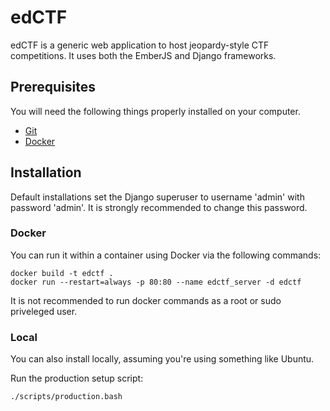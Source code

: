 # edCTF

edCTF is a generic web application to host jeopardy-style CTF competitions.  It uses both the EmberJS and Django frameworks.

## Prerequisites

You will need the following things properly installed on your computer.

* [Git](http://git-scm.com/)
* [Docker](http://docs.docker.com/engine/installation/)

## Installation
Default installations set the Django superuser to username 'admin' with password 'admin'.  It is strongly recommended to change this password.

### Docker
You can run it within a container using Docker via the following commands:
```
docker build -t edctf .
docker run --restart=always -p 80:80 --name edctf_server -d edctf
```
It is not recommended to run docker commands as a root or sudo priveleged user.

### Local
You can also install locally, assuming you're using something like Ubuntu.

Run the production setup script:
```
./scripts/production.bash
```
